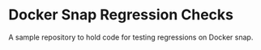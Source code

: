 # Docker Snap Regression Checks

A sample repository to hold code for testing regressions on Docker snap.
